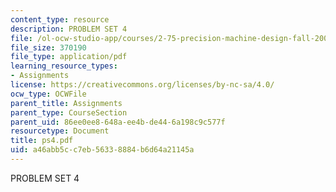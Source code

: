 ```yaml
---
content_type: resource
description: PROBLEM SET 4
file: /ol-ocw-studio-app/courses/2-75-precision-machine-design-fall-2001/a46abb5cc7eb56338884b6d64a21145a_ps4.pdf
file_size: 370190
file_type: application/pdf
learning_resource_types:
- Assignments
license: https://creativecommons.org/licenses/by-nc-sa/4.0/
ocw_type: OCWFile
parent_title: Assignments
parent_type: CourseSection
parent_uid: 86ee0ee8-648a-ee4b-de44-6a198c9c577f
resourcetype: Document
title: ps4.pdf
uid: a46abb5c-c7eb-5633-8884-b6d64a21145a
---
```

PROBLEM SET 4